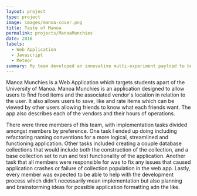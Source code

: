 ```yaml
---
layout: project
type: project
image: images/manoa-cover.png
title: Taste of Manoa
permalink: projects/ManoaMunchies
date: 2016
labels:
  - Web Application
  - Javascript
  - Meteor
summary: My team developed an innovative multi-experiment payload to be conducted in sub-orbital space in Summer 2016.
---
```


Manoa Munchies is a Web Application which targets students apart of the University of Manoa. Manoa Munchies is an application designed to allow users to find food items and the associated vendor's location in relation to the user. It also allows users to save, like and rate items which can be viewed by other users allowing friends to know what each friends want. The app also describes each of the vendors and their hours of operations.

There were three members of this team, with implementation tasks divided amongst members by preference. One task I ended up doing including refactoring naming conventions for a more logical, streamlined and functioning application. Other tasks included creating a couple database collections that would include both the construction of the collection, and a base collection set to run and test functionality of the application. Another task that all members were responsible for was to fix any issues that caused application crashes or failure of collection population in the web app. Lastly, every member was expected to be able to help with the development process which didn't necessarily mean implementation but also planning and brainstorming ideas for possible application formatting adn the like.

